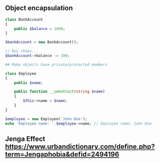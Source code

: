 ## Object encapsulation
```php
class BankAccount
{
    public $balance = 1000;
}

$bankAccount = new BankAccount();

// Buy shoes...
$bankAccount->balance -= 100;

## Make objects have private/protected members

class Employee
{
    public $name;

    public function __construct(string $name)
    {
        $this->name = $name;
    }
}

$employee = new Employee('John Doe');
echo 'Employee name: '.$employee->name; // Employee name: John Doe
```
## Jenga Effect https://www.urbandictionary.com/define.php?term=Jengaphobia&defid=2494196

